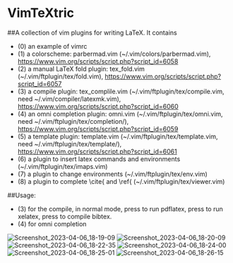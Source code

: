 # VimTeXtric
##A collection of vim plugins for writing LaTeX. It contains 
- (0) an example of vimrc
- (1) a colorscheme: parbermad.vim (~/.vim/colors/parbermad.vim), https://www.vim.org/scripts/script.php?script_id=6058
- (2) a manual LaTeX fold plugin: tex_fold.vim (~/.vim/ftplugin/tex/fold.vim), https://www.vim.org/scripts/script.php?script_id=6057
- (3) a compile plugin: tex_complile.vim (~/.vim/ftplugin/tex/compile.vim, need ~/.vim/compiler/latexmk.vim), https://www.vim.org/scripts/script.php?script_id=6060
- (4) an omni completion plugin: omni.vim (~/.vim/ftplugin/tex/omni.vim, need ~/.vim/ftplugin/tex/completion/), https://www.vim.org/scripts/script.php?script_id=6059
- (5) a template plugin: template.vim (~/.vim/ftplugin/tex/template.vim, need ~/.vim/ftplugin/tex/template/), https://www.vim.org/scripts/script.php?script_id=6061
- (6) a plugin to insert latex commands and environments (~/.vim/ftplugin/tex/imaps.vim)
- (7) a plugin to change environments (~/.vim/ftplugin/tex/env.vim)
- (8) a plugin to complete \cite{ and \ref{ (~/.vim/ftplugin/tex/viewer.vim)

##Usage:
- (3) for the compile, in normal mode, press <F2> to run pdflatex, press <F6> to run xelatex, press <F8> to compile bibtex.
- (4) for omni completion

![Screenshot_2023-04-06_18-19-09](https://user-images.githubusercontent.com/20554495/231387805-8bced491-4b10-445f-a3ba-c7fa561baa59.png)
![Screenshot_2023-04-06_18-20-09](https://user-images.githubusercontent.com/20554495/231387859-59ba78c8-fbca-48cc-b20f-f6519d034ac2.png)
![Screenshot_2023-04-06_18-22-35](https://user-images.githubusercontent.com/20554495/231387911-c28a4a94-ff59-4cb8-81e2-a7a6822ba865.png)
![Screenshot_2023-04-06_18-24-00](https://user-images.githubusercontent.com/20554495/231387942-db4a804b-7aed-4ded-9424-e58a6f77b611.png)
![Screenshot_2023-04-06_18-25-01](https://user-images.githubusercontent.com/20554495/231388000-c1ef0e73-d87b-4759-b388-ef635841bdef.png)
![Screenshot_2023-04-06_18-26-15](https://user-images.githubusercontent.com/20554495/231388037-0c0ec5d4-7f0e-4ec2-b85b-570d933ca7ea.png)
